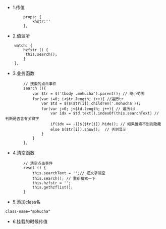 - 1.传值
```
		props: {
			khstr:''
		},
```
- 2.值监听
```
	watch: {
		hzfstr () {
		 this.search();
		}
	},
```
- 3.业务函数
```
		// 搜索的点击事件
		search (){ 
			var $tr = $('tbody .mohucha').parent();	// 缩小范围 
			for(var i=0; i<$tr.length; i++){ //遍历tr
				var $td = $($($tr[i]).children('.mohucha')); 
				for(var j=0; j<$td.length; j++){ // 遍历td
					var idx = $td.text().indexOf(this.searchText) // 判断是否含有关键字
					if(idx == -1)$($tr[i]).hide(); // 如果搜索不到则隐藏
					else $($tr[i]).show();  // 否则显示
				}
			}
		},
```
- 4.清空函数
```
		// 清空点击事件
		reset () {
			this.searchText = '';// 把文字清空
			this.search(); // 重新搜索一下
			this.hzfstr = '';	
			this.gethzflist();
		}
```
- 5.添加class名
```  
class-name="mohucha"
```  
- 6.挂载的时候传值
```

```

